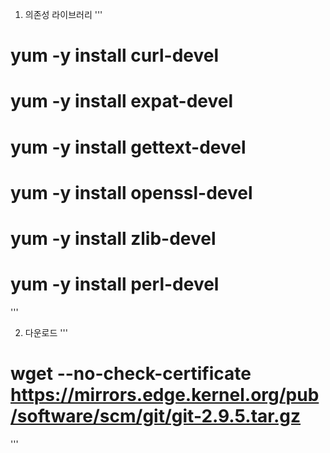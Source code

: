 1. 의존성 라이브러리
'''
# yum -y install curl-devel
# yum -y install expat-devel
# yum -y install gettext-devel
# yum -y install openssl-devel
# yum -y install zlib-devel
# yum -y install perl-devel
'''

2. 다운로드
'''
# wget --no-check-certificate https://mirrors.edge.kernel.org/pub/software/scm/git/git-2.9.5.tar.gz
'''
